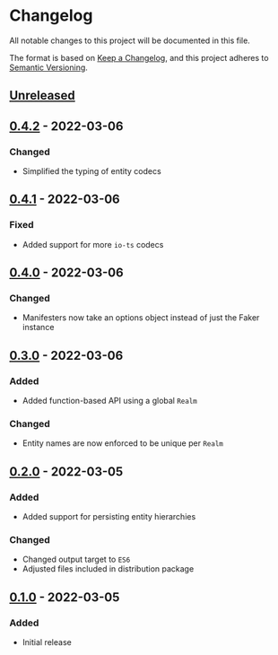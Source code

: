 # Changelog

All notable changes to this project will be documented in this file.

The format is based on [Keep a Changelog](https://keepachangelog.com/en/1.0.0/),
and this project adheres to [Semantic Versioning](https://semver.org/spec/v2.0.0.html).

## [Unreleased]

## [0.4.2] - 2022-03-06

### Changed

- Simplified the typing of entity codecs

## [0.4.1] - 2022-03-06

### Fixed

- Added support for more `io-ts` codecs

## [0.4.0] - 2022-03-06

### Changed

- Manifesters now take an options object instead of just the Faker instance

## [0.3.0] - 2022-03-06

### Added

- Added function-based API using a global `Realm`

### Changed

- Entity names are now enforced to be unique per `Realm`

## [0.2.0] - 2022-03-05

### Added

- Added support for persisting entity hierarchies

### Changed

- Changed output target to `ES6`
- Adjusted files included in distribution package

## [0.1.0] - 2022-03-05

### Added

- Initial release

[unreleased]: https://github.com/maxdeviant/thaumaturge/compare/v0.4.2...HEAD
[0.4.2]: https://github.com/maxdeviant/thaumaturge/compare/v0.4.1...v0.4.2
[0.4.1]: https://github.com/maxdeviant/thaumaturge/compare/v0.4.0...v0.4.1
[0.4.0]: https://github.com/maxdeviant/thaumaturge/compare/v0.3.0...v0.4.0
[0.3.0]: https://github.com/maxdeviant/thaumaturge/compare/v0.2.0...v0.3.0
[0.2.0]: https://github.com/maxdeviant/thaumaturge/compare/v0.1.0...v0.2.0
[0.1.0]: https://github.com/maxdeviant/thaumaturge/compare/00fcbaa...v0.1.0
